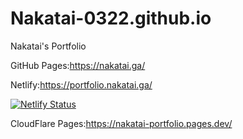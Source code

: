 # Nakatai-0322.github.io

Nakatai's Portfolio

GitHub Pages:https://nakatai.ga/

Netlify:https://portfolio.nakatai.ga/

[![Netlify Status](https://api.netlify.com/api/v1/badges/8a829734-5bb9-4825-80e2-909b28e93383/deploy-status)](https://app.netlify.com/sites/nakatai-0322-portfolio/deploys)

CloudFlare Pages:https://nakatai-portfolio.pages.dev/
